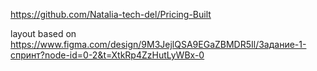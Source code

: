 https://github.com/Natalia-tech-del/Pricing-Built

layout based on https://www.figma.com/design/9M3JejlQSA9EGaZBMDR5Il/Задание-1-спринт?node-id=0-2&t=XtkRp4ZzHutLyWBx-0